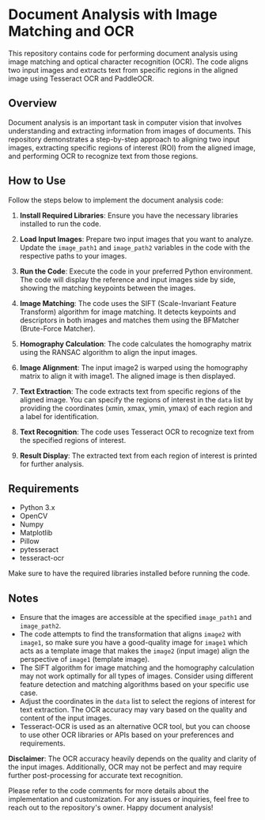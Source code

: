 # Document Analysis with Image Matching and OCR

This repository contains code for performing document analysis using image matching and optical character recognition (OCR). The code aligns two input images and extracts text from specific regions in the aligned image using Tesseract OCR and PaddleOCR.

## Overview

Document analysis is an important task in computer vision that involves understanding and extracting information from images of documents. This repository demonstrates a step-by-step approach to aligning two input images, extracting specific regions of interest (ROI) from the aligned image, and performing OCR to recognize text from those regions.

## How to Use

Follow the steps below to implement the document analysis code:

1. **Install Required Libraries**: Ensure you have the necessary libraries installed to run the code.

2. **Load Input Images**: Prepare two input images that you want to analyze. Update the `image_path1` and `image_path2` variables in the code with the respective paths to your images.

3. **Run the Code**: Execute the code in your preferred Python environment. The code will display the reference and input images side by side, showing the matching keypoints between the images.

4. **Image Matching**: The code uses the SIFT (Scale-Invariant Feature Transform) algorithm for image matching. It detects keypoints and descriptors in both images and matches them using the BFMatcher (Brute-Force Matcher).

5. **Homography Calculation**: The code calculates the homography matrix using the RANSAC algorithm to align the input images.

6. **Image Alignment**: The input image2 is warped using the homography matrix to align it with image1. The aligned image is then displayed.

7. **Text Extraction**: The code extracts text from specific regions of the aligned image. You can specify the regions of interest in the `data` list by providing the coordinates (xmin, xmax, ymin, ymax) of each region and a label for identification.

8. **Text Recognition**: The code uses Tesseract OCR to recognize text from the specified regions of interest. 

9. **Result Display**: The extracted text from each region of interest is printed for further analysis.

## Requirements

- Python 3.x
- OpenCV
- Numpy
- Matplotlib
- Pillow
- pytesseract
- tesseract-ocr

Make sure to have the required libraries installed before running the code.

## Notes

- Ensure that the images are accessible at the specified `image_path1` and `image_path2`.
- The code attempts to find the transformation that aligns `image2` with `image1`, so make sure you have a good-quality image for `image1` which acts as a template image that makes the `image2` (input image) align the perspective of `image1` (template image).
- The SIFT algorithm for image matching and the homography calculation may not work optimally for all types of images. Consider using different feature detection and matching algorithms based on your specific use case.
- Adjust the coordinates in the `data` list to select the regions of interest for text extraction. The OCR accuracy may vary based on the quality and content of the input images.
- Tesseract-OCR is used as an alternative OCR tool, but you can choose to use other OCR libraries or APIs based on your preferences and requirements.

**Disclaimer**: The OCR accuracy heavily depends on the quality and clarity of the input images. Additionally, OCR may not be perfect and may require further post-processing for accurate text recognition.

Please refer to the code comments for more details about the implementation and customization. For any issues or inquiries, feel free to reach out to the repository's owner. Happy document analysis!
